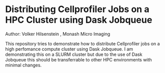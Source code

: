 # Distributing Cellprofiler Jobs on a HPC Cluster using Dask Jobqueue

Author: Volker Hilsenstein , Monash Micro Imaging

This repository tries to demonstrate how to distribute Cellprofiler jobs on a high perfomance compute cluster
using Dask Jobqueue. I am demonstrating this on a SLURM cluster but due to the use of Dask Jobqueue this should be
transferrable to other HPC environments with minimal changes.
